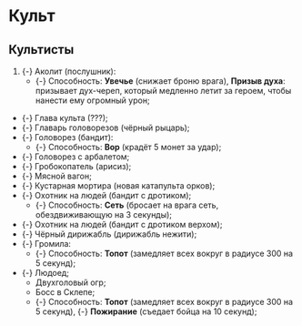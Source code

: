 # Культ

## Культисты

1. {-} Аколит (послушник):
   * {-} Способность: **Увечье** (снижает броню врага), **Призыв духа**: призывает дух-череп, который медленно летит за героем, чтобы нанести ему огромный урон;
* {-} Глава культа (???);
* {-} Главарь головорезов (чёрный рыцарь);
* {-} Головорез (бандит):
   * {-} Способность: **Вор** (крадёт 5 монет за удар);
* {-} Головорез с арбалетом;
* {-} Гробокопатель (арисиз);
* {-} Мясной вагон;
* {-} Кустарная мортира (новая катапульта орков);
* {-} Охотник на людей (бандит с дротиком);
   * {-} Способность: **Сеть** (бросает на врага сеть, обездвиживающую на 3 секунды);
* {-} Охотник на людей (бандит с дротиком верхом);
* {-} Чёрный дирижабль (дирижабль нежити);
* {-} Громила:
   * {-} Способность: **Топот** (замедляет всех вокруг в радиусе 300 на 5 секунд);
* {-} Людоед;
   * Двухголовый огр;
   * Босс в Склепе;
   * {-} Способность: **Топот** (замедляет всех вокруг в радиусе 300 на 5 секунд), {-} **Пожирание** (съедает бойца на 10 секунд);